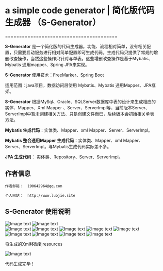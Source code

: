 # a simple code generator | 简化版代码生成器 （S-Generator）
========================================

**S-Generator** 是一个简化版的代码生成器，功能、流程相对简单，没有相关配置，只需要启动服务进行相对简单配置即可生成代码。生成代码只提供了常规的增删改查操作，当然这些操作只针对与单表。这些增删改查操作是基于Mybatis、Mybatis 通用mapper、Spring JPA来实现。

**S-Generator** 使用技术：FreeMarker、Spring Boot

适用范围：java项目，数据访问层使用 Mybatis、Mybatis 通用Mapper、JPA框架。

**S-Generator** 根据MySql、Oracle、SQLServer数据库中表的设计来生成相应的实体、Mapper、Xml Mapper 、Server、ServerImpl等，当前版本Server、ServerImpl中暂未创建相关方法、只是创建文件而已，后续版本会初始相关单表方法。

**Mybatis 生成代码**：实体类、Mapper、xml Mapper、Server、ServerImpl。

**Mybatis 整合通用Mapper 生成代码**：实体类、Mapper、xml Mapper、Server、ServerImpl。与Mybatis生成代码实际差不多。

**JPA 生成代码**： 实体类、Repository、Server、ServerImpl。
    
## 作者信息
    
    作者邮箱：  190642964@qq.com
    
    个人网站：  http://www.luojie.site
    
## S-Generator 使用说明
    
![Image text](https://raw.githubusercontent.com/lj5635906/generator/master/explain/1.png)
![Image text](https://raw.githubusercontent.com/lj5635906/generator/master/explain/2.png)   
![Image text](https://raw.githubusercontent.com/lj5635906/generator/master/explain/3.png)
![Image text](https://raw.githubusercontent.com/lj5635906/generator/master/explain/4.png)
![Image text](https://raw.githubusercontent.com/lj5635906/generator/master/explain/5.png)
![Image text](https://raw.githubusercontent.com/lj5635906/generator/master/explain/6.png)
![Image text](https://raw.githubusercontent.com/lj5635906/generator/master/explain/7.png)
![Image text](https://raw.githubusercontent.com/lj5635906/generator/master/explain/8.png)
![Image text](https://raw.githubusercontent.com/lj5635906/generator/master/explain/9.png)
![Image text](https://raw.githubusercontent.com/lj5635906/generator/master/explain/10.png)
![Image text](https://raw.githubusercontent.com/lj5635906/generator/master/explain/11.png)

将生成的Xml移动到resources

![Image text](https://raw.githubusercontent.com/lj5635906/generator/master/explain/12.png)

代码生成完毕！
